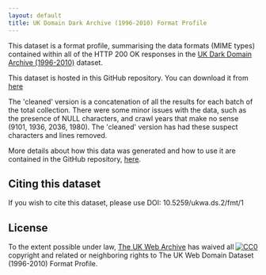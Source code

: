 ```yaml
---
layout: default
title: UK Domain Dark Archive (1996-2010) Format Profile
---
```


This dataset is a format profile, summarising the data formats (MIME types) contained within all of the HTTP 200 OK responses in the [UK Dark Domain Archive (1996-2010)](..) dataset.

This dataset is hosted in this GitHub repository. You can download it from [here](https://github.com/ukwa/opendata/tree/master/datasets/ukwa.ds.2/fmt)

The 'cleaned' version is a concatenation of all the results for each batch of the total collection. There were some minor issues with the data, such as the presence of NULL characters, and crawl years that make no sense (9101, 1936, 2036, 1980). The 'cleaned' version has had these suspect characters and lines removed.

More details about how this data was generated and how to use it are contained in the GitHub repository, [here](https://github.com/ukwa/opendata/tree/master/fmtprofile).


Citing this dataset
-------------------

If you wish to cite this dataset, please use DOI: 10.5259/ukwa.ds.2/fmt/1


License
-------

<p xmlns:dct="http://purl.org/dc/terms/">
  <a rel="license" style="float:right" 
     href="http://creativecommons.org/publicdomain/zero/1.0/">
    <img src="http://i.creativecommons.org/p/zero/1.0/88x31.png" style="border-style: none;" alt="CC0" />
  </a>
  To the extent possible under law,
  <a rel="dct:publisher"
     href="http://www.webarchive.org.uk/">
    <span property="dct:title">The UK Web Archive</span></a>
  has waived all copyright and related or neighboring rights to
  <span property="dct:title">The UK Web Domain Dataset (1996-2010) Format Profile</span>.
</p>


